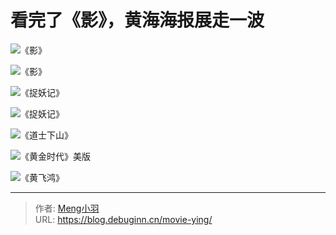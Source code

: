 # 看完了《影》，黄海海报展走一波


![《影》](https://image.debuginn.cn/202303182306053.jpeg)

![《影》](https://image.debuginn.cn/202303182306614.jpg)

![《捉妖记》](https://image.debuginn.cn/202303182307230.jpg)

![《捉妖记》](https://image.debuginn.cn/202303182307618.jpg)

![《道士下山》](https://image.debuginn.cn/202303182308105.jpg)

![《黄金时代》美版](https://image.debuginn.cn/202303182308924.jpg)

![《黄飞鸿》](https://image.debuginn.cn/202303182308915.jpg)


---

> 作者: [Meng小羽](https://www.debuginn.cn)  
> URL: https://blog.debuginn.cn/movie-ying/  

